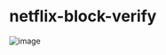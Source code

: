 # netflix-block-verify
![image](https://github.com/panxianhaoo/netflix-block-verify/assets/30815101/719e94f0-a6b0-4562-bb37-5d507f4edc5c)


